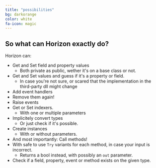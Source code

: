 ```yaml
---
title: "possibilities"
bg: darkorange
color: white
fa-icon: magic
---
```


## So what can Horizon exactly do?

Horizon can:

- Get and Set field and property values
  - Both private as public, wether it's on a base class or not.
- Get and Set values and guess if it's a property or field.
  - In case you're not sure, or scared that the implementation in the third-party dll might change
- Add event handlers
- Remove them again!
- Raise events
- Get or Set indexers.
  - With one or multiple parameters
- Implicitely convert types
  - Or just check if it's possible.
- Create instances
  - With or without parameters.
- And most importantly: Call methods!
- With safe to use `Try` variants for each method, in case your input is incorrect. 
  - Returns a bool instead, with possibly an `out` parameter.
- Check if a field, property, event or method exists on the given type.
